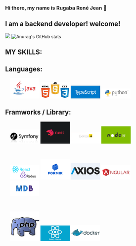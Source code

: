 ### Hi there, my name is Rugaba René Jean 👋

## I am a backend developer! welcome!
![](https://github-profile-summary-cards.vercel.app/api/cards/profile-details?username=ReneRugaba&theme=monokai)
![Anurag's GitHub stats](https://github-readme-stats.vercel.app/api?username=ReneRugaba&theme=calm&show_icons=true)



## MY SKILLS:

## Languages:
<div  style="margin: 15px" width="100%">
<img  width="20%" src="https://github.com/ReneRugaba/ReneRugaba/blob/main/img/java-logo.jpg"/>
<img  width="20%" src="https://github.com/ReneRugaba/ReneRugaba/blob/main/img/html-css-js.jpg"/>
<img  width="20%" src="https://github.com/ReneRugaba/ReneRugaba/blob/main/img/typescript.png"/>
<img  width="20%" src="https://github.com/ReneRugaba/ReneRugaba/blob/main/img/PY.png"/>
</div>

## Framworks / Library:

<div  style="margin: 15px" width="100%">
<img width="20%"  src="https://github.com/ReneRugaba/ReneRugaba/blob/main/img/SYMF.jpg"/>
<img width="20%"  width="100px" src="https://github.com/ReneRugaba/ReneRugaba/blob/main/img/nest.png"/>
<img width="20%"  width="130px" src="https://github.com/ReneRugaba/ReneRugaba/blob/main/img/express.png"/>
<img width="20%"  width="130px" src="https://github.com/ReneRugaba/ReneRugaba/blob/main/img/0%20T6tdupZFishq1o5t.png"/>
</div>
<br>
<div style="margin: 15px" width="100%">
<img  width="20%" src="https://github.com/ReneRugaba/ReneRugaba/blob/main/img/REACT.png"/>
<img  width="20%" src="https://github.com/ReneRugaba/ReneRugaba/blob/main/img/Formik-1.png"/>
<img  width="20%" src="https://github.com/ReneRugaba/ReneRugaba/blob/main/img/axios1.png"/>
<img  width="20%" src="https://github.com/ReneRugaba/ReneRugaba/blob/main/img/ANGULAR.png"/>
<img  width="20%" src="https://github.com/ReneRugaba/ReneRugaba/blob/main/img/MDB.jpg"/>
</div>
<br>
<div  style="margin: 15px" width="100%">
<img  width="20%" src="https://github.com/ReneRugaba/ReneRugaba/blob/main/img/astuces-php1.jpg"/>
<img  width="20%" src="https://github.com/ReneRugaba/ReneRugaba/blob/main/img/react-native-workshop (1).jpg"/>
<img  width="20%" src="https://github.com/ReneRugaba/ReneRugaba/blob/main/img/Logo-Docker.jpg"/>
</div>

